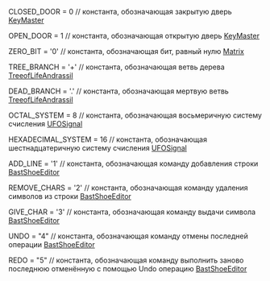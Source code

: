 CLOSED_DOOR = 0 // константа, обозначающая закрытую дверь 
[KeyMaster](https://github.com/deionnle/Survivor/blob/main/KeyMaster.java)

OPEN_DOOR = 1
// константа, обозначающая открытую дверь 
[KeyMaster](https://github.com/deionnle/Survivor/blob/main/KeyMaster.java)

ZERO_BIT = '0' // константа, обозначающая бит, равный нулю 
[Matrix](https://github.com/deionnle/Survivor/blob/main/Matrix.java)

TREE_BRANCH = '+' // константа, обозначающая ветвь дерева 
[TreeofLifeAndrassil](https://github.com/deionnle/Survivor/blob/main/TreeofLifeAndrassil.java)

DEAD_BRANCH = '.' // константа, обозначающая мертвую ветвь
[TreeofLifeAndrassil](https://github.com/deionnle/Survivor/blob/main/TreeofLifeAndrassil.java)

OCTAL_SYSTEM = 8 // константа, обозначающая восьмеричную систему счисления
[UFOSignal](https://github.com/deionnle/Survivor/blob/main/UFOSignal.java)

HEXADECIMAL_SYSTEM = 16 // константа, обозначающая шестнадцатеричную систему счисления
[UFOSignal](https://github.com/deionnle/Survivor/blob/main/UFOSignal.java)

ADD_LINE = '1' // константа, обозначающая команду добавления строки
[BastShoeEditor](https://github.com/deionnle/Survivor/blob/main/BastShoeEditor.java)

REMOVE_CHARS = '2' // константа, обозначающая команду удаления символов из строки
[BastShoeEditor](https://github.com/deionnle/Survivor/blob/main/BastShoeEditor.java)

GIVE_CHAR = '3' // константа, обозначающая команду выдачи символа
[BastShoeEditor](https://github.com/deionnle/Survivor/blob/main/BastShoeEditor.java)

UNDO = "4" // константа, обозначающая команду отмены последней операции
[BastShoeEditor](https://github.com/deionnle/Survivor/blob/main/BastShoeEditor.java)

REDO = "5" // константа, обозначающая команду выполнить заново последнюю отменённую с помощью Undo операцию
[BastShoeEditor](https://github.com/deionnle/Survivor/blob/main/BastShoeEditor.java)